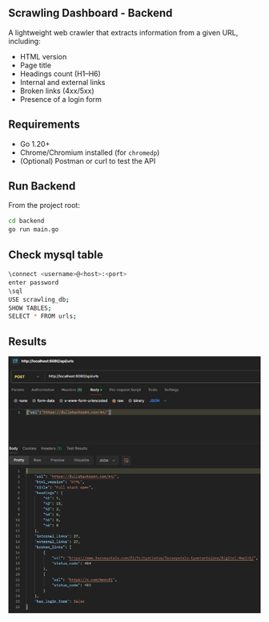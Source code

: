 ## Scrawling Dashboard - Backend

A lightweight web crawler that extracts information from a given URL, including:
- HTML version
- Page title
- Headings count (H1–H6)
- Internal and external links
- Broken links (4xx/5xx)
- Presence of a login form

## Requirements

- Go 1.20+
- Chrome/Chromium installed (for `chromedp`)
- (Optional) Postman or curl to test the API

## Run Backend

From the project root:

```bash
cd backend
go run main.go
```

## Check mysql table

```bash
\connect <username>@<host>:<port>
enter password
\sql
USE scrawling_db;
SHOW TABLES;
SELECT * FROM urls;
```

## Results

![alt text](image.png)
